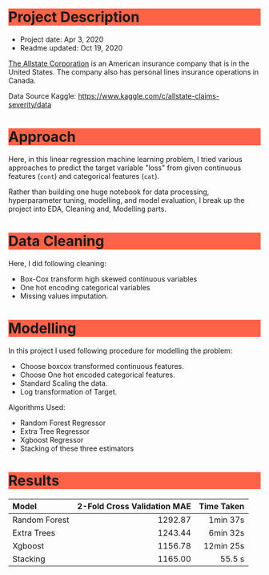 <h1 style="background-color:tomato;">Project Description</h1>

- Project date: Apr 3, 2020
- Readme updated: Oct 19, 2020

[The Allstate Corporation](https://www.allstate.com/) is an American insurance company that is in the United States. The company also has personal lines insurance operations in Canada.

Data Source Kaggle: https://www.kaggle.com/c/allstate-claims-severity/data


<h1 style="background-color:tomato;">Approach</h1>

Here, in this linear regression machine learning problem, I tried various approaches to predict the target variable "loss" from given continuous features (`cont`) and categorical features (`cat`).

Rather than building one huge notebook for data processing, hyperparameter tuning, modelling, and model evaluation, I break up the project into EDA, Cleaning and, Modelling parts.

<h1 style="background-color:tomato;">Data Cleaning</h1>

Here, I did following cleaning:
- Box-Cox transform high skewed continuous variables
- One hot encoding categorical variables
- Missing values imputation.

<h1 style="background-color:tomato;">Modelling</h1>

In this project I used following procedure for modelling the problem:
- Choose boxcox transformed continuous features.
- Choose One hot encoded categorical features.
- Standard Scaling the data.
- Log transformation of Target.

Algorithms Used:
- Random Forest Regressor
- Extra Tree Regressor
- Xgboost Regressor
- Stacking of these three estimators

<h1 style="background-color:tomato;">Results</h1>

| Model | 2-Fold Cross Validation MAE | Time Taken|
| :---| ---:| ---: |
| Random Forest | 1292.87  | 1min 37s|
| Extra Trees |1243.44  | 6min 32s|
| Xgboost |1156.78  | 12min 25s|
| Stacking | 1165.00 | 55.5 s|